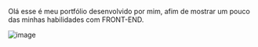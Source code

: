Olá esse é meu portfólio desenvolvido por mim, afim de mostrar um pouco das minhas habilidades com FRONT-END.

![image](https://user-images.githubusercontent.com/93218611/189932383-44ce8057-f1f7-42bd-8512-ab68bfe15b14.png)
